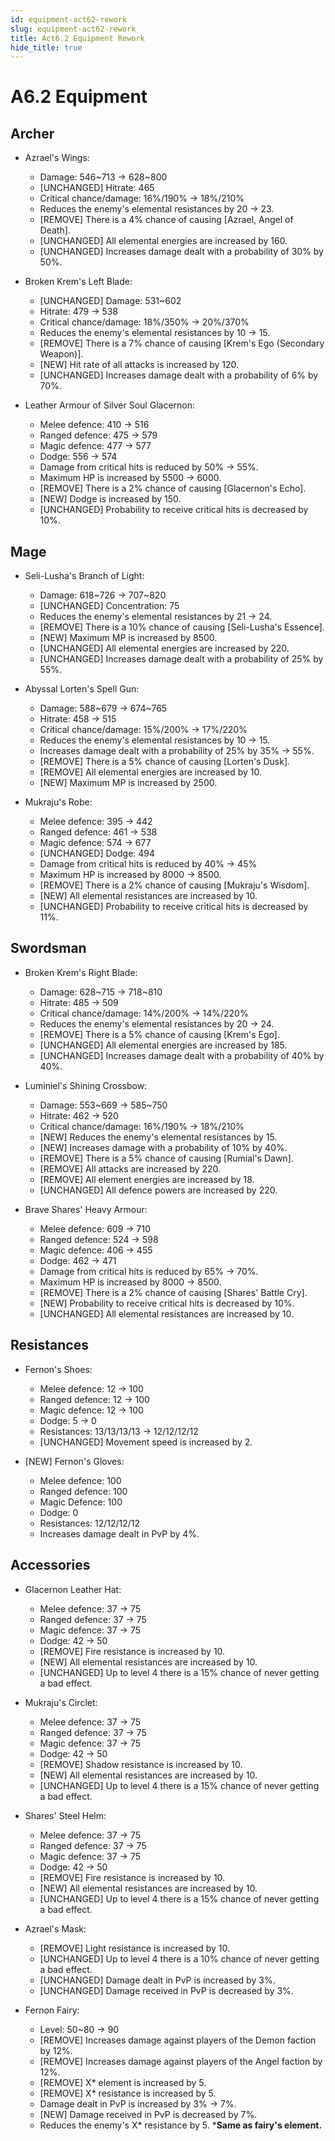 ```yaml
---
id: equipment-act62-rework
slug: equipment-act62-rework
title: Act6.2 Equipment Rework
hide_title: true
---
```


# A6.2 Equipment

## Archer
- Azrael's Wings:
  - Damage: 546~713 -> 628~800
  - [UNCHANGED] Hitrate: 465
  - Critical chance/damage: 16%/190% -> 18%/210%
  - Reduces the enemy's elemental resistances by 20 -> 23.
  - [REMOVE] There is a 4% chance of causing [Azrael, Angel of Death].
  - [UNCHANGED] All elemental energies are increased by 160.
  - [UNCHANGED] Increases damage dealt with a probability of 30% by 50%.

- Broken Krem's Left Blade:
  - [UNCHANGED] Damage: 531~602
  - Hitrate: 479 -> 538
  - Critical chance/damage: 18%/350% -> 20%/370%
  - Reduces the enemy's elemental resistances by 10 -> 15.
  - [REMOVE] There is a 7% chance of causing [Krem's Ego (Secondary Weapon)].
  - [NEW] Hit rate of all attacks is increased by 120.
  - [UNCHANGED] Increases damage dealt with a probability of 6% by 70%.

- Leather Armour of Silver Soul Glacernon:
  - Melee defence: 410 -> 516
  - Ranged defence: 475 -> 579
  - Magic defence: 477 -> 577
  - Dodge: 556 -> 574
  - Damage from critical hits is reduced by 50% -> 55%.
  - Maximum HP is increased by 5500 -> 6000.
  - [REMOVE] There is a 2% chance of causing [Glacernon's Echo].
  - [NEW] Dodge is increased by 150.
  - [UNCHANGED] Probability to receive critical hits is decreased by 10%.

## Mage
- Seli-Lusha's Branch of Light:
  - Damage: 618~726 -> 707~820
  - [UNCHANGED] Concentration: 75
  - Reduces the enemy's elemental resistances by 21 -> 24.
  - [REMOVE] There is a 10% chance of causing [Seli-Lusha's Essence].
  - [NEW] Maximum MP is increased by 8500.
  - [UNCHANGED] All elemental energies are increased by 220.
  - [UNCHANGED] Increases damage dealt with a probability of 25% by 55%.

- Abyssal Lorten's Spell Gun:
  - Damage: 588~679 -> 674~765
  - Hitrate: 458 -> 515
  - Critical chance/damage: 15%/200% -> 17%/220%
  - Reduces the enemy's elemental resistances by 10 -> 15.
  - Increases damage dealt with a probability of 25% by 35% -> 55%.
  - [REMOVE] There is a 5% chance of causing [Lorten's Dusk].
  - [REMOVE] All elemental energies are increased by 10.
  - [NEW] Maximum MP is increased by 2500.

- Mukraju's Robe:
  - Melee defence: 395 -> 442
  - Ranged defence: 461 -> 538
  - Magic defence: 574 -> 677
  - [UNCHANGED] Dodge: 494
  - Damage from critical hits is reduced by 40% -> 45%
  - Maximum HP is increased by 8000 -> 8500.
  - [REMOVE] There is a 2% chance of causing [Mukraju's Wisdom].
  - [NEW] All elemental resistances are increased by 10.
  - [UNCHANGED] Probability to receive critical hits is decreased by 11%.

## Swordsman
- Broken Krem's Right Blade:
  - Damage: 628~715 -> 718~810
  - Hitrate: 485 -> 509
  - Critical chance/damage: 14%/200% -> 14%/220%
  - Reduces the enemy's elemental resistances by 20 -> 24.
  - [REMOVE] There is a 5% chance of causing [Krem's Ego].
  - [UNCHANGED] All elemental energies are increased by 185.
  - [UNCHANGED] Increases damage dealt with a probability of 40% by 40%.

- Luminiel's Shining Crossbow:
  - Damage: 553~669 -> 585~750
  - Hitrate: 462 -> 520
  - Critical chance/damage: 16%/190% -> 18%/210%
  - [NEW] Reduces the enemy's elemental resistances by 15.
  - [NEW] Increases damage with a probability of 10% by 40%.
  - [REMOVE] There is a 5% chance of causing [Rumial's Dawn].
  - [REMOVE] All attacks are increased by 220.
  - [REMOVE] All element energies are increased by 18.
  - [UNCHANGED] All defence powers are increased by 220.

- Brave Shares' Heavy Armour:
  - Melee defence: 609 -> 710
  - Ranged defence: 524 -> 598
  - Magic defence: 406 -> 455
  - Dodge: 462 -> 471
  - Damage from critical hits is reduced by 65% -> 70%.
  - Maximum HP is increased by 8000 -> 8500.
  - [REMOVE] There is a 2% chance of causing [Shares' Battle Cry].
  - [NEW] Probability to receive critical hits is decreased by 10%.
  - [UNCHANGED] All elemental resistances are increased by 10.

## Resistances
- Fernon's Shoes:
  - Melee defence: 12 -> 100
  - Ranged defence: 12 -> 100
  - Magic defence: 12 -> 100
  - Dodge: 5 -> 0
  - Resistances: 13/13/13/13 -> 12/12/12/12
  - [UNCHANGED] Movement speed is increased by 2.

- [NEW] Fernon's Gloves:
  - Melee defence: 100
  - Ranged defence: 100
  - Magic Defence: 100
  - Dodge: 0
  - Resistances: 12/12/12/12
  - Increases damage dealt in PvP by 4%.

## Accessories
- Glacernon Leather Hat:
  - Melee defence: 37 -> 75
  - Ranged defence: 37 -> 75
  - Magic defence: 37 -> 75
  - Dodge: 42 -> 50
  - [REMOVE] Fire resistance is increased by 10.
  - [NEW] All elemental resistances are increased by 10.
  - [UNCHANGED] Up to level 4 there is a 15% chance of never getting a bad effect.

- Mukraju's Circlet:
  - Melee defence: 37 -> 75
  - Ranged defence: 37 -> 75
  - Magic defence: 37 -> 75
  - Dodge: 42 -> 50
  - [REMOVE] Shadow resistance is increased by 10.
  - [NEW] All elemental resistances are increased by 10.
  - [UNCHANGED] Up to level 4 there is a 15% chance of never getting a bad effect.

- Shares' Steel Helm:
  - Melee defence: 37 -> 75
  - Ranged defence: 37 -> 75
  - Magic defence: 37 -> 75
  - Dodge: 42 -> 50
  - [REMOVE] Fire resistance is increased by 10.
  - [NEW] All elemental resistances are increased by 10.
  - [UNCHANGED] Up to level 4 there is a 15% chance of never getting a bad effect.

- Azrael's Mask:
  - [REMOVE] Light resistance is increased by 10.
  - [UNCHANGED] Up to level 4 there is a 10% chance of never getting a bad effect.
  - [UNCHANGED] Damage dealt in PvP is increased by 3%.
  - [UNCHANGED] Damage received in PvP is decreased by 3%.

- Fernon Fairy:
  - Level: 50~80 -> 90
  - [REMOVE] Increases damage against players of the Demon faction by 12%.
  - [REMOVE] Increases damage against players of the Angel faction by 12%.
  - [REMOVE] X* element is increased by 5.
  - [REMOVE] X* resistance is increased by 5.
  - Damage dealt in PvP is increased by 3% -> 7%.
  - [NEW] Damage received in PvP is decreased by 7%.
  - Reduces the enemy's X* resistance by 5.
***Same as fairy's element.**